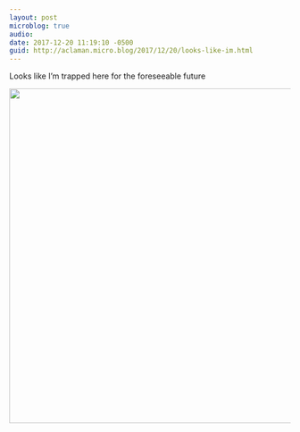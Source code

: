 ```yaml
---
layout: post
microblog: true
audio: 
date: 2017-12-20 11:19:10 -0500
guid: http://aclaman.micro.blog/2017/12/20/looks-like-im.html
---
```

Looks like I’m trapped here for the foreseeable future

<img src="http://micro.alexclaman.com/uploads/2018/a5ac34011b.jpg" width="600" height="600" />

